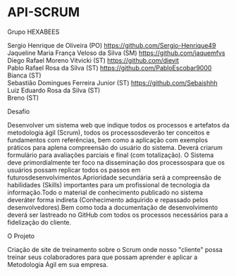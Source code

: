 # API-SCRUM

Grupo HEXABEES

Sergio Henrique de Oliveira (PO) https://github.com/Sergio-Henrique49 <br>
Jaqueline Maria França Veloso da Silva (SM) https://github.com/jaquemfvs <br>
Diego Rafael Moreno Vitvicki (ST) https://github.com/dievit <br>
Pablo Rafael Rosa da Silva (ST) https://github.com/PabloEscobar9000 <br>
Bianca (ST) <br>
Sebastião Domingues Ferreira Junior (ST) https://github.com/Sebaishhh <br>
Luiz Eduardo Rosa da Silva (ST) <br>
Breno (ST) 

Desafio

Desenvolver  um  sistema  web que  indique  todos  os  processos  e  artefatos  da  metodologia  ágil (Scrum),  todos os processosdeverão  ter conceitos  e  fundamentos  com  referências,  bem  como  a aplicação com exemplos práticos para aplena compreensão do usuário do sistema. Deverá criarum formulário para avaliações parciais e final (com totalização). O  Sistema  deve  primordialmente  ter  foco  na  disseminação  dos  processospara  que  os  usuários possam replicar todos os passos em futurosdesenvolvimentos.Aprioridade   secundária   será   a   compreensão   de   habilidades   (Skills)   importantes   para   um profissional de tecnologia da informação.Todo o material de conhecimento publicado no sistema deveráter forma indireta (Conhecimento adquirido e repassado pelos desenvolvedores).Bem como toda a documentação de desenvolvimento deverá ser lastreado no GitHub com todos os processos necessários para a fidelização do cliente.

O Projeto

Criação de site de treinamento sobre o Scrum onde nosso "cliente" possa treinar seus colaboradores para que possam aprender e aplicar a Metodologia Ágil em sua empresa.
